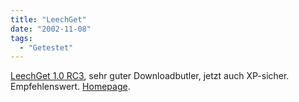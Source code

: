 ```yaml
---
title: "LeechGet"
date: "2002-11-08"
tags:
  - "Getestet"
---
```


[LeechGet 1.0 RC3](https://web.archive.org/web/20030706195807/http://fileforum.betanews.com/detail.php3?fid=1022827721 "FileForum | Program Detail - LeechGet"), sehr guter Downloadbutler, jetzt auch XP-sicher. Empfehlenswert. [Homepage](https://web.archive.org/web/20030706195807/http://www.leechget.de/).
